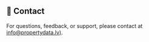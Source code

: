 ## 📧 Contact

For questions, feedback, or support, please contact at [info@propertydata.lv)](mailto:info@propertydata.lv).

